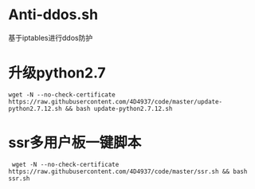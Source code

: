 # Anti-ddos.sh
基于iptables进行ddos防护

# 升级python2.7
    wget -N --no-check-certificate https://raw.githubusercontent.com/4D4937/code/master/update-python2.7.12.sh && bash update-python2.7.12.sh

# ssr多用户板一键脚本
     wget -N --no-check-certificate https://raw.githubusercontent.com/4D4937/code/master/ssr.sh && bash ssr.sh
